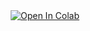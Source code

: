 <div style="text-align: center;">
  <a target="_blank" href="https://colab.research.google.com/github/h-s14/Torrent_Downloader_For_Collab.git">
    <img src="https://colab.research.google.com/assets/colab-badge.svg" alt="Open In Colab"/>
  </a>
</div>
